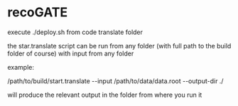 # recoGATE


execute ./deploy.sh from code translate folder

the star.translate script can be run from any folder (with full path to the build folder of course) with input from any folder

example:

/path/to/build/start.translate --input /path/to/data/data.root --output-dir ./

will produce the relevant output in the folder from where you run it
